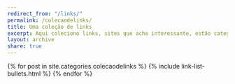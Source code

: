```yaml
---
redirect_from: "/links/"
permalink: /colecaodelinks/
title: Uma coleção de links
excerpt: Aqui coleciono links, sites que acho interessante, estão categorizados pelas tags que representam.
layout: archive
share: true 
---
```

<div class="bullets">
{% for post in site.categories.colecaodelinks %}
   {% include link-list-bullets.html %}
{% endfor %}
</div><!-- /.bullets -->
